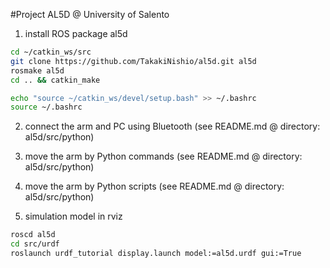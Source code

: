 #Project AL5D @ University of Salento
1. install ROS package al5d  
```bash
cd ~/catkin_ws/src
git clone https://github.com/TakakiNishio/al5d.git al5d
rosmake al5d
cd .. && catkin_make
```
```bash
echo "source ~/catkin_ws/devel/setup.bash" >> ~/.bashrc
source ~/.bashrc
```

2. connect the arm and PC using Bluetooth (see README.md @ directory: al5d/src/python)    

3. move the arm by Python commands (see README.md @ directory: al5d/src/python)    

4. move the arm by Python scripts (see README.md @ directory: al5d/src/python)    

5. simulation model in rviz    
```bash
roscd al5d
cd src/urdf
roslaunch urdf_tutorial display.launch model:=al5d.urdf gui:=True
```

